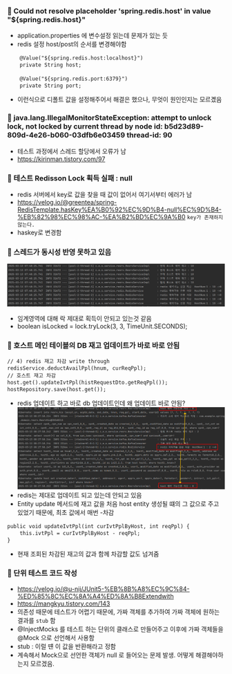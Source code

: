 ### 🥑 Could not resolve placeholder 'spring.redis.host' in value "${spring.redis.host}"

- application.properties 에 변수설정 읽는데 문제가 있는 듯
- redis 설정 host/post의 순서를 변경해야함

```
    @Value("${spring.redis.host:localhost}")
    private String host;

    @Value("${spring.redis.port:6379}")
    private String port;
```

- 이런식으로 디폴트 값을 설정해주어서 해결은 했으나, 무엇이 원인인지는 모르곘음

### 🥑 java.lang.IllegalMonitorStateException: attempt to unlock lock, not locked by current thread by node id: b5d23d89-809d-4e26-b060-03dfb6e03459 thread-id: 90

- 테스트 과정에서 스레드 할당에서 오류가 남
- https://kirinman.tistory.com/97

### 🥑 테스트 Redisson Lock 획득 실패 : null

- redis 서버에서 key로 값을 찾을 때 값이 없어서 여기서부터 에러가 남
- https://velog.io/@greentea/spring-RedisTemplate.hasKey%EA%B0%92%EC%9D%B4-null%EC%9D%B4-%EB%82%98%EC%98%AC-%EA%B2%BD%EC%9A%B0 `key가 존재하지 않는다.`
- haskey로 변경함

### 🥑 스레드가 동시성 반영 못하고 있음

![alt text](image.png)

- 임계영역에 대해 락 제대로 획득이 안되고 있는것 같음
- boolean isLocked = lock.tryLock(3, 3, TimeUnit.SECONDS);

### 🥑 호스트 메인 테이블의 DB 재고 업데이트가 바로 바로 안됨

```
// 4) redis 재고 차감 write through
redisService.deductAvailPpl(hnum, curReqPpl);
// 호스트 재고 차감
host.get().updateIvtPpl(histRequestDto.getReqPpl());
hostRepository.save(host.get());
```

- redis 업데이트 하고 바로 db 업데이트인데 왜 업데이트 바로 안됨?
  ![alt text](image-1.png)
- redis는 제대로 업데이트 되고 있는데 안되고 있음
- Entity update 메서드에 재고 값을 처음 host entity 생성될 떄의 그 값으로 주고 있었기 때문에, 최초 값에서 매번 -차감

```
public void updateIvtPpl(int curIvtPplByHost, int reqPpl) {
    this.ivtPpl = curIvtPplByHost - reqPpl;
}
```

- 현재 조회된 차감된 재고의 값과 함께 차감할 값도 넘겨줌

### 🥑 단위 테스트 코드 작성

- https://velog.io/@u-nij/JUnit5-%EB%8B%A8%EC%9C%84-%ED%85%8C%EC%8A%A4%ED%8A%B8Extendwith
- https://mangkyu.tistory.com/143
- 의존성 때문에 테스트가 어렵기 때문에, 가짜 객체를 추가하여 가짜 객체에 원하는 결과를 `stub` 함
- @InjectMocks 를 테스트 하는 단위의 클래스로 만들어주고 이후에 가짜 객체들을 @Mock 으로 선언해서 사용함
- stub : 이럴 떈 이 값을 반환해라고 정함
- 계속해서 Mock으로 선언한 객체가 null 로 들어오는 문제 발생. 어떻게 해결해야하는지 모르겠음.
